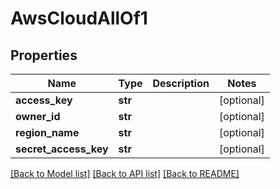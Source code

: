 # AwsCloudAllOf1

## Properties
Name | Type | Description | Notes
------------ | ------------- | ------------- | -------------
**access_key** | **str** |  | [optional] 
**owner_id** | **str** |  | [optional] 
**region_name** | **str** |  | [optional] 
**secret_access_key** | **str** |  | [optional] 

[[Back to Model list]](../README.md#documentation-for-models) [[Back to API list]](../README.md#documentation-for-api-endpoints) [[Back to README]](../README.md)



